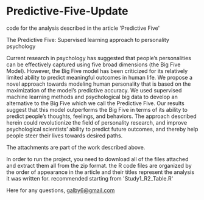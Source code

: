 # Predictive-Five-Update
code for the analysis described in the article 'Predictive Five'

The Predictive Five: Supervised learning approach to personality psychology

Current research in psychology has suggested that people’s personalities can be effectively captured using five broad dimensions (the Big Five Model).
However, the Big Five model has been criticized for its relatively limited ability to predict meaningful outcomes in human life. 
We propose a novel approach towards modeling human personality that is based on the maximization of the model’s predictive accuracy. 
We used supervised machine learning methods and psychological big data to develop an alternative to the Big Five which we call the Predictive Five. 
Our results suggest that this model outperforms the Big Five in terms of its ability to predict people’s thoughts, feelings, and behaviors. 
The approach described herein could revolutionize the field of personality research, and improve psychological scientists’ ability to predict future outcomes, 
and thereby help people steer their lives towards desired paths.

The attachments are part of the work described above. 

In order to run the project, you need to download all of the files attached and extract them all from the zip format.
the R code files are organized by the order of appearance in the article and their titles represent the analysis it was written for.
recommended starting from 'Study1_R2_Table.R'

Here for any questions,
galby6@gmail.com
